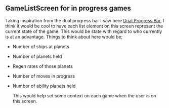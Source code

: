 GameListScreen for in progress games
-----

Taking inspiration from the dual progress bar I saw here [Dual Progress Bar](http://ui-patterns.com/collections/lists/entry/9778), 
I think it would be cool to have each list element on this screen represent the current state of the game. This would be state with
regard to who currently is at an advantage. Things to think about here would be;

* Number of ships at planets
* Number of planets held
* Regen rates of those planets
* Number of moves in progress
* Number of ability planets held

	This would help set some context on each game when the user is on this screen. 


